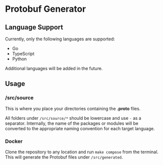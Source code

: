 # Protobuf Generator

## Language Support

Currently, only the following languages are supported:

* Go
* TypeScript
* Python

Additional languages will be added in the future.

## Usage

### /src/source

This is where you place your directories containing the **.proto** files.

All folders under `/src/source/*` should be lowercase and use `-` as a separator.
Internally, the name of the packages or modules will be converted to the appropriate naming convention for each target language.

### Docker

Clone the repository to any location and run `make compose` from the terminal.
This will generate the Protobuf files under `/src/generated`.

